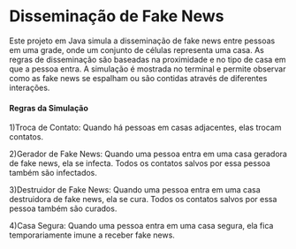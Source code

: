# Disseminação de Fake News



Este projeto em Java simula a disseminação de fake news entre pessoas em uma grade, onde um conjunto de  células representa uma casa. As regras de disseminação são baseadas na proximidade e no tipo de casa em que a pessoa entra. A simulação é mostrada no terminal e permite observar como as fake news se espalham ou são contidas através de diferentes interações.



#### Regras da Simulação
1)Troca de Contato:
Quando há pessoas em casas adjacentes, elas trocam contatos.

2)Gerador de Fake News:
Quando uma pessoa entra em uma casa geradora de fake news, ela se infecta.
Todos os contatos salvos por essa pessoa também são infectados.

3)Destruidor de Fake News:
Quando uma pessoa entra em uma casa destruidora de fake news, ela se cura.
Todos os contatos salvos por essa pessoa também são curados.

4)Casa Segura:
Quando uma pessoa entra em uma casa segura, ela fica temporariamente imune a receber fake news.
